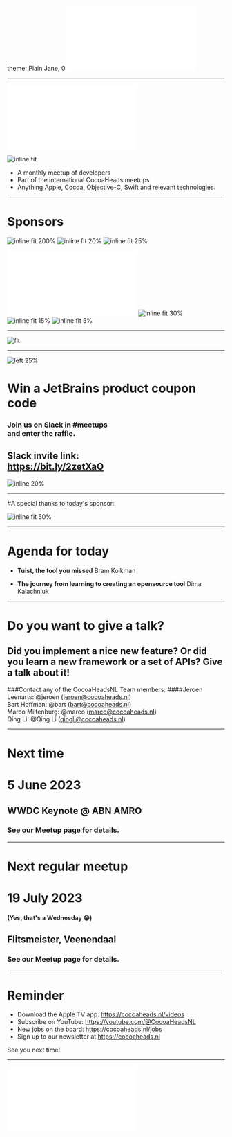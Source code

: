theme: Plain Jane, 0
 ![fit](../../Logos/CocoaHeadsNL.pdf)

---

![right](../../Logos/CocoaHeadsNL.pdf)

![inline fit](../../Images/4.jpg)

- A monthly meetup of developers
- Part of the international CocoaHeads meetups
- Anything Apple, Cocoa, Objective-C, Swift and relevant technologies.

---

# Sponsors

![inline fit 200%](../../Logos/stream.svg) ![inline fit 20%](../../Logos/ns.jpg) ![inline fit 25%](../../Logos/firebase_vertical.png)

![inline fit 30%](../../Logos/egeniq.pdf) ![inline fit 30%](../../Logos/abnamro.png)
![inline fit 15%](../../Logos/moneybird-logo-full-blue.png) ![inline fit 5%](../../Logos/jetbrains.png)


---

![fit](../../Images/swag.png)

---

![left 25%](../../Logos/jetbrains.png)
# Win a JetBrains product coupon code

### Join us on Slack in #meetups<br>and enter the raffle.

## Slack invite link: <br>https://bit.ly/2zetXaO

![inline 20%](../../Images/slack-invite-qrcode.png)

---

#A special thanks to today's sponsor:

![inline fit 50%](../../Logos/maxdoro.png)


---

# Agenda for today

- **Tuist, the tool you missed**
Bram Kolkman

- **The journey from learning to creating an opensource tool**
Dima Kalachniuk

---

# Do you want to give a talk?

## Did you implement a nice new feature?  Or did you learn a new framework or a set of APIs? Give a talk about it!

###Contact any of the CocoaHeadsNL Team members:
####Jeroen Leenarts: @jeroen (jeroen@cocoaheads.nl)<br>Bart Hoffman: @bart (bart@cocoaheads.nl)<br>Marco Miltenburg: @marco (marco@cocoaheads.nl)<br>Qing Li: @Qing Li (qingli@cocoaheads.nl)

---

# Next time

# 5 June 2023

## WWDC Keynote @ ABN AMRO

### See our Meetup page for details.

---

# Next regular meetup

# 19 July 2023
#### (Yes, that's a Wednesday 😁)

## Flitsmeister, Veenendaal

### See our Meetup page for details.

---

# Reminder

- Download the Apple TV app: https://cocoaheads.nl/videos
- Subscribe on YouTube: https://youtube.com/@CocoaHeadsNL
- New jobs on the board: https://cocoaheads.nl/jobs
- Sign up to our newsletter at https://cocoaheads.nl

See you next time!

---

![fit](../../Logos/CocoaHeadsNL.pdf)
